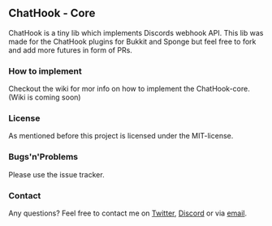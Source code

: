 ## ChatHook - Core
ChatHook is a tiny lib which implements Discords webhook API. This lib was made for the
ChatHook plugins for Bukkit and Sponge but feel free to fork and add more futures in form
of PRs.

### How to implement
Checkout the wiki for mor info on how to implement the ChatHook-core.
(Wiki is coming soon)

### License
As mentioned before this project is licensed under the MIT-license.

### Bugs'n'Problems
Please use the issue tracker.

### Contact
Any questions? Feel free to contact me on [Twitter](https://twitter.com/m4taiori), [Discord](http://discord.m4taiori.io) 
or via [email](https://m4taiori.io/#contact).

